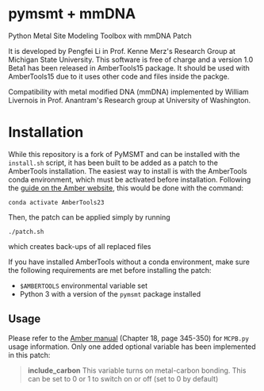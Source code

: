 # pymsmt + mmDNA
Python Metal Site Modeling Toolbox with mmDNA Patch

It is developed by Pengfei Li in Prof. Kenne Merz's Research Group at Michigan State University.
This software is free of charge and a version 1.0 Beta1 has been released in AmberTools15 package.
It should be used with AmberTools15 due to it uses other code and files inside the packge.

Compatibility with metal modified DNA (mmDNA) implemented by William Livernois in Prof. Anantram's Research group at University of Washington.
# Installation
While this repository is a fork of PyMSMT and can be installed with the `install.sh` script, it has been built to be added as a patch to the AmberTools installation. The easiest way to install is with the AmberTools conda environment, which must be activated before installation. Following the [guide on the Amber website](https://ambermd.org/GetAmber.php), this would be done with the command: 

    conda activate AmberTools23

Then, the patch can be applied simply by running

	./patch.sh

which creates back-ups of all replaced files 

If you have installed AmberTools without a conda environment, make sure the following requirements are met before installing the patch: 
- `$AMBERTOOLS` environmental variable set
- Python 3 with a version of the `pymsmt` package installed

## Usage
Please refer to the [Amber manual](https://ambermd.org/doc12/Amber23.pdf) (Chapter 18, page 345-350) for `MCPB.py` usage information. Only one added optional variable has been implemented in this patch:

> **include_carbon** This variable turns on metal-carbon bonding. This can be set to 0 or 1 to switch on or off (set to 0 by default)
